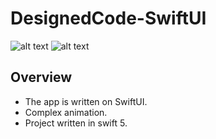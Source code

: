 # DesignedCode-SwiftUI
![alt text](https://i.imgur.com/8njYWsy.gif)
![alt text](https://i.imgur.com/CA7Kn6E.gif)
## Overview
* The app is written on SwiftUI.
* Сomplex animation.
* Project written in swift 5.
